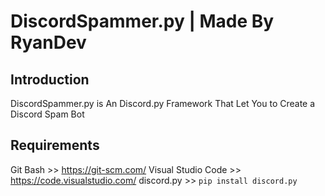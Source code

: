 # DiscordSpammer.py | Made By RyanDev
## Introduction
DiscordSpammer.py is An Discord.py Framework That Let You to Create a Discord Spam Bot
## Requirements
Git Bash >> https://git-scm.com/
Visual Studio Code >> https://code.visualstudio.com/
discord.py >> `pip install discord.py`
